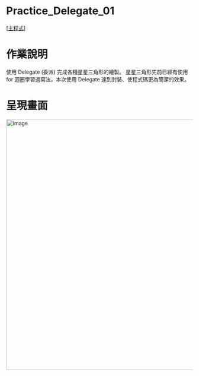 # Practice_Delegate_01
[[主程式]](https://github.com/kaonlee/Practice_Delegate_01/blob/master/Practice_Delegate_01/Program.cs)

# 作業說明
使用 Delegate (委派) 完成各種星星三角形的繪製。
星星三角形先前已經有使用 for 迴圈學習過寫法，本次使用 Delegate 達到封裝、使程式碼更為簡潔的效果。

# 呈現畫面
<img width="675" alt="image" src="https://user-images.githubusercontent.com/49613947/233796702-1c189acb-f09e-43a5-9dc2-199b1aae3494.png">

